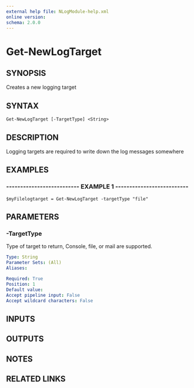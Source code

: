 ```yaml
---
external help file: NLogModule-help.xml
online version: 
schema: 2.0.0
---
```


# Get-NewLogTarget
## SYNOPSIS
Creates a new logging target

## SYNTAX

```
Get-NewLogTarget [-TargetType] <String>
```

## DESCRIPTION
Logging targets are required to write down the log messages somewhere

## EXAMPLES

### -------------------------- EXAMPLE 1 --------------------------
```
$myFilelogtarget = Get-NewLogTarget -targetType "file"
```

## PARAMETERS

### -TargetType
Type of target to return, Console, file, or mail are supported.

```yaml
Type: String
Parameter Sets: (All)
Aliases: 

Required: True
Position: 1
Default value: 
Accept pipeline input: False
Accept wildcard characters: False
```

## INPUTS

## OUTPUTS

## NOTES

## RELATED LINKS


